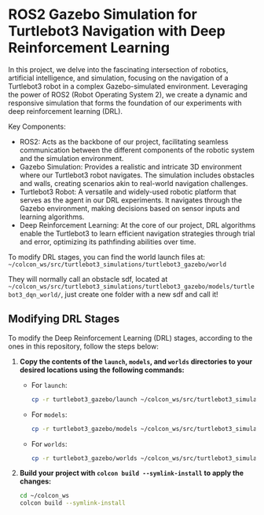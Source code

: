 # ROS2 Gazebo Simulation for Turtlebot3 Navigation with Deep Reinforcement Learning
In this project, we delve into the fascinating intersection of robotics, artificial intelligence, and simulation, focusing on the navigation of a Turtlebot3 robot in a complex Gazebo-simulated environment. Leveraging the power of ROS2 (Robot Operating System 2), we create a dynamic and responsive simulation that forms the foundation of our experiments with deep reinforcement learning (DRL).

Key Components:
- ROS2: Acts as the backbone of our project, facilitating seamless communication between the different components of the robotic system and the simulation environment.
- Gazebo Simulation: Provides a realistic and intricate 3D environment where our Turtlebot3 robot navigates. The simulation includes obstacles and walls, creating scenarios akin to real-world navigation challenges.
- Turtlebot3 Robot: A versatile and widely-used robotic platform that serves as the agent in our DRL experiments. It navigates through the Gazebo environment, making decisions based on sensor inputs and learning algorithms.
- Deep Reinforcement Learning: At the core of our project, DRL algorithms enable the Turtlebot3 to learn efficient navigation strategies through trial and error, optimizing its pathfinding abilities over time.


To modify DRL stages, you can find the world launch files at: `~/colcon_ws/src/turtlebot3_simulations/turtlebot3_gazebo/world`

They will normally call an obstacle sdf, located at `~/colcon_ws/src/turtlebot3_simulations/turtlebot3_gazebo/models/turtlebot3_dqn_world/`, just create one folder with a new sdf and call it!

## Modifying DRL Stages

To modify the Deep Reinforcement Learning (DRL) stages, according to the ones in this repository, follow the steps below:

1. **Copy the contents of the `launch`, `models`, and `worlds` directories to your desired locations using the following commands:**

   - For `launch`:
     ```bash
     cp -r turtlebot3_gazebo/launch ~/colcon_ws/src/turtlebot3_simulations/turtlebot3_gazebo/launch
     ```
   
   - For `models`:
     ```bash
     cp -r turtlebot3_gazebo/models ~/colcon_ws/src/turtlebot3_simulations/turtlebot3_gazebo/models
     ```
   
   - For `worlds`:
     ```bash
     cp -r turtlebot3_gazebo/worlds ~/colcon_ws/src/turtlebot3_simulations/turtlebot3_gazebo/worlds
     ```

2. **Build your project with `colcon build --symlink-install` to apply the changes:**
   ```bash
   cd ~/colcon_ws
   colcon build --symlink-install
    ```
